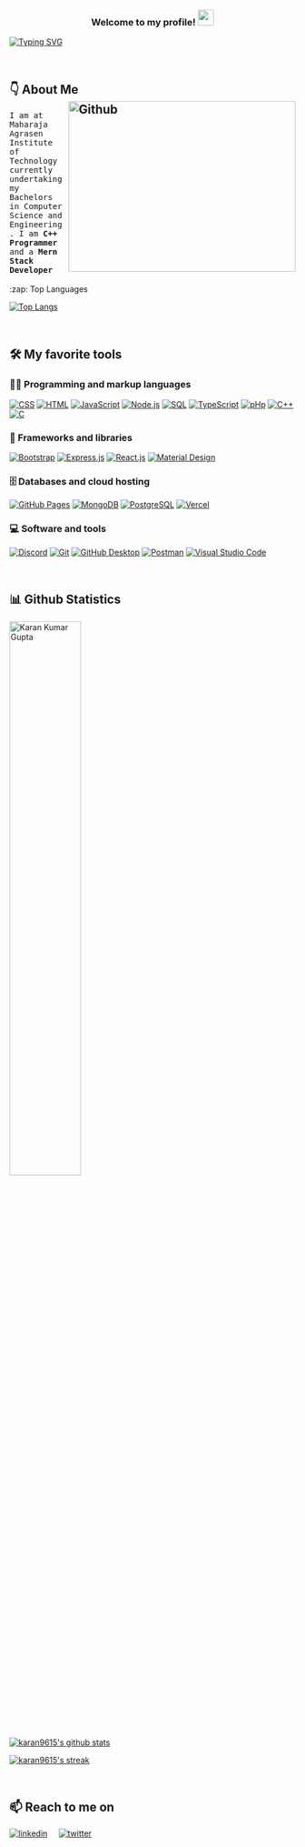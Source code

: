 <h3 align="center">
  Welcome to my profile!
  <img src="https://media.giphy.com/media/hvRJCLFzcasrR4ia7z/giphy.gif" width="28">
</h3>

<a href="https://git.io/typing-svg"><img src="https://readme-typing-svg.demolab.com?font=Fira+Code&size=35&pause=1000&color=FF64DA&center=true&width=1200&height=70&lines=+Hey%2C+I'm+Karan+Gupta+;A+Passionate+Web+Developer" alt="Typing SVG" /></a>

<br>
<h2> 
 👇 About Me
<img align="right" alt="Github"  src="https://qph.fs.quoracdn.net/main-qimg-82b7314fe96c4a2d8f3088207a4afd8d" width="400" height="300" />
</h2>

  <p>  <samp>
I am at Maharaja Agrasen Institute of Technology currently undertaking my Bachelors in Computer Science and Engineering. 
I am <strong>C++ Programmer</strong> and a <strong>Mern Stack Developer</strong>
  </samp><br><br>
:zap: Top Languages<br>
  
  [![Top Langs](https://github-readme-stats.vercel.app/api/top-langs/?username=karan9615&layout=compact)](https://github.com/anuraghazra/github-readme-stats)
   </p>
  
  <br>
 
    
<!--   <p align="center">
    <img src="https://komarev.com/ghpvc/?username=karan9615" alt="Karan kumar Gupta" /> 
  </p>           -->
 
</p>

## 🛠️ My favorite tools

### 👨‍💻 Programming and markup languages

<p>
    <a href="https://github.com/search?q=user%3Akaran9615+language%3Acss"><img alt="CSS" src="https://img.shields.io/badge/CSS-1572B6.svg?logo=css3&logoColor=white"></a>
    <a href="https://github.com/search?q=user%3Akaran9615+language%3Ahtml"><img alt="HTML" src="https://img.shields.io/badge/HTML-E34F26.svg?logo=html5&logoColor=white"></a>
    <a href="https://github.com/search?q=user%3Akaran9615+language%3Ajavascript"><img alt="JavaScript" src="https://img.shields.io/badge/JavaScript-F7DF1E.svg?logo=javascript&logoColor=black"></a>
    <a href="https://github.com/search?q=user%3Akaran9615+language%3Ajavascript"><img alt="Node.js" src="https://img.shields.io/badge/Node.js-43853D.svg?logo=node.js&logoColor=white"></a>
    <a href="https://github.com/search?q=user%3Akaran9615+language%3Asql"><img alt="SQL" src="https://custom-icon-badges.demolab.com/badge/SQL-025E8C.svg?logo=database&logoColor=white"></a>
    <a href="https://github.com/search?q=user%3Akaran9615+language%3AtypeScript"><img alt="TypeScript" src="https://img.shields.io/badge/TypeScript-007ACC.svg?logo=typescript&logoColor=white"></a>
  <a href="https://github.com/search?q=user%3Akaran9615+language%3ApHp"><img alt="pHp" src="https://img.shields.io/badge/php-FE7A16.svg?logo=php&logoColor=white"></a>
  <a href="https://github.com/search?q=user%3Akaran9615+language%3ACPP"><img alt="C++" src="https://img.shields.io/badge/c++-8034A9.svg?logo=c++&logoColor=white"></a>
  <a href="https://github.com/search?q=user%3Akaran9615+language%3AC"><img alt="C" src="https://img.shields.io/badge/c-007ACC.svg?logo=c&logoColor=white"></a>
</p>

### 🧰 Frameworks and libraries

<p>
    <a href="#"><img alt="Bootstrap" src="https://img.shields.io/badge/Bootstrap-7952B3.svg?logo=bootstrap&logoColor=white"></a>
    <a href="#"><img alt="Express.js" src="https://img.shields.io/badge/Express.js-404d59.svg?logo=express&logoColor=white"></a>
   <a href="#"><img alt="React.js" src="https://img.shields.io/badge/React.js-0000CC.svg?logo=react&logoColor=white"></a>
    <a href="#"><img alt="Material Design" src="https://img.shields.io/badge/Material%20Design-0081CB.svg?logo=material-design&logoColor=white"></a>
</p>

### 🗄️ Databases and cloud hosting

<p>
    <a href="#"><img alt="GitHub Pages" src="https://img.shields.io/badge/GitHub%20Pages-327FC7.svg?logo=github&logoColor=white"></a>
    <a href="#"><img alt="MongoDB" src ="https://img.shields.io/badge/MongoDB-4ea94b.svg?logo=mongodb&logoColor=white"></a>
    <a href="#"><img alt="PostgreSQL" src ="https://img.shields.io/badge/PostgreSQL-316192.svg?logo=postgresql&logoColor=white"></a>
    <a href="#"><img alt="Vercel" src="https://img.shields.io/badge/Vercel-000000.svg?logo=vercel&logoColor=white"></a>
</p>

### 💻 Software and tools

<p>
    <a href="#"><img alt="Discord" src="https://img.shields.io/badge/-Discord-5865F2.svg?logo=discord&logoColor=white"></a>
    <a href="#"><img alt="Git" src="https://img.shields.io/badge/Git-F05033.svg?logo=git&logoColor=white"></a>
    <a href="#"><img alt="GitHub Desktop" src="https://img.shields.io/badge/GitHub%20Desktop-8034A9.svg?logo=github&logoColor=white"></a>
    <a href="#"><img alt="Postman" src="https://img.shields.io/badge/Postman-FF6C37?logo=postman&logoColor=white"></a>
    <a href="#"><img alt="Visual Studio Code" src="https://img.shields.io/badge/Visual%20Studio%20Code-0078d7.svg?logo=visual-studio-code&logoColor=white"></a>
</p>

<br />

<h2 align="left">📊 Github Statistics </h2>
<p align="left">
<img width="50%" src="https://github-readme-stats.vercel.app/api?username=karan9615&layout=compact&hide=html&theme=jolly" alt="Karan Kumar Gupta" />

<a width="80%" href="https://github.com/vn7n24fzkq/github-profile-summary-cards"><img align="center" src="http://github-profile-summary-cards.vercel.app/api/cards/profile-details?username=karan9615&layout=compact&hide=html&theme=jolly" alt="karan9615's github stats" /></a>
  
  <a href="https://github.com/DenverCoder1/github-readme-streak-stats">
    <img title="🔥 Get streak stats for your profile at git.io/streak-stats" alt="karan9615's streak" src="https://streak-stats.demolab.com/?user=karan9615&layout=compact&hide=html&theme=jolly"/>
  </a>
  
</p>


<br/>
   <h2 align="left">📫 Reach to me on</h2>
     
 <p align="left">
 <a target="_blank" href="https://www.linkedin.com/in/karan-kumar-gupta-7441321b2"><img alt="linkedin" src="https://img.shields.io/badge/Linkedin-0077b5.svg?logo=linkedin&logoColor=white"></a>&nbsp;&nbsp;&nbsp;&nbsp;
   <a target="_blank" href="https://twitter.com/KaranKu77758634?s=08"><img alt="twitter" src="https://img.shields.io/badge/Twitter-00acee.svg?logo=twitter&logoColor=white"></a>&nbsp;&nbsp;&nbsp;&nbsp;
</p> 

